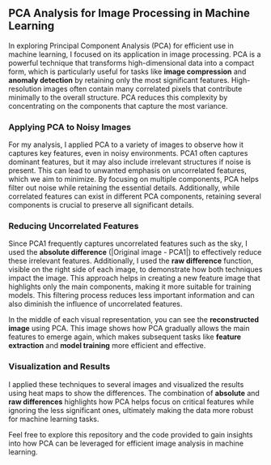 ## PCA Analysis for Image Processing in Machine Learning

In exploring Principal Component Analysis (PCA) for efficient use in machine learning, I focused on its application in image processing. PCA is a powerful technique that transforms high-dimensional data into a compact form, which is particularly useful for tasks like **image compression** and **anomaly detection** by retaining only the most significant features. High-resolution images often contain many correlated pixels that contribute minimally to the overall structure. PCA reduces this complexity by concentrating on the components that capture the most variance.

### Applying PCA to Noisy Images

For my analysis, I applied PCA to a variety of images to observe how it captures key features, even in noisy environments. PCA1 often captures dominant features, but it may also include irrelevant structures if noise is present. This can lead to unwanted emphasis on uncorrelated features, which we aim to minimize. By focusing on multiple components, PCA helps filter out noise while retaining the essential details. Additionally, while correlated features can exist in different PCA components, retaining several components is crucial to preserve all significant details.

### Reducing Uncorrelated Features

Since PCA1 frequently captures uncorrelated features such as the sky, I used the **absolute difference** (|Original image - PCA1|) to effectively reduce these irrelevant features. Additionally, I used the **raw difference** function, visible on the right side of each image, to demonstrate how both techniques impact the image. This approach helps in creating a new feature image that highlights only the main components, making it more suitable for training models. This filtering process reduces less important information and can also diminish the influence of uncorrelated features.

In the middle of each visual representation, you can see the **reconstructed image** using PCA. This image shows how PCA gradually allows the main features to emerge again, which makes subsequent tasks like **feature extraction** and **model training** more efficient and effective.

### Visualization and Results

I applied these techniques to several images and visualized the results using heat maps to show the differences. The combination of **absolute** and **raw differences** highlights how PCA helps focus on critical features while ignoring the less significant ones, ultimately making the data more robust for machine learning tasks.

Feel free to explore this repository and the code provided to gain insights into how PCA can be leveraged for efficient image analysis in machine learning.

